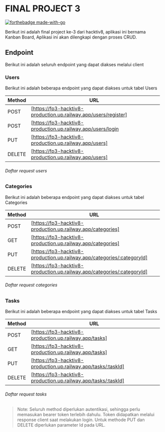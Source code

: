 # FINAL PROJECT 3

[![forthebadge made-with-go](http://ForTheBadge.com/images/badges/made-with-go.svg)](https://go.dev/)


Berikut ini adalah final project ke-3 dari hacktiv8, aplikasi ini bernama Kanban Board, Aplikasi ini akan dilengkapi dengan proses CRUD.

## Endpoint
Berikut ini adalah seluruh endpoint yang dapat diakses melalui client

### Users
 
Berikut ini adalah beberapa endpoint yang dapat diakses untuk tabel Users
 
| Method | URL |
| ------ | ------ |
| POST | [https://fp3-hacktiv8-production.up.railway.app/users/register] |
| POST | [https://fp3-hacktiv8-production.up.railway.app/users/login |
| PUT | [https://fp3-hacktiv8-production.up.railway.app/users] |
| DELETE | [https://fp3-hacktiv8-production.up.railway.app/users] |

###### Daftar request users

### Categories
Berikut ini adalah beberapa endpoint yang dapat diakses untuk tabel Categories

| Method | URL |
| ------ | ------ |
| POST | [https://fp3-hacktiv8-production.up.railway.app/categories] |
| GET | [https://fp3-hacktiv8-production.up.railway.app/categories] |
| PUT | [https://fp3-hacktiv8-production.up.railway.app/categories/:categoryId] |
| DELETE | [https://fp3-hacktiv8-production.up.railway.app/categories/:categoryId] |

###### Daftar request categories

### Tasks
Berikut ini adalah beberapa endpoint yang dapat diakses untuk tabel Tasks

| Method | URL |
| ------ | ------ |
| POST | [https://fp3-hacktiv8-production.up.railway.app/tasks] |
| GET | [https://fp3-hacktiv8-production.up.railway.app/tasks] |
| PUT | [https://fp3-hacktiv8-production.up.railway.app/tasks/:taskId] |
| DELETE | [https://fp3-hacktiv8-production.up.railway.app/tasks/:taskId] |

###### Daftar request tasks

> Note: Seluruh method diperlukan autentikasi, sehingga perlu memasukan bearer token terlebih dahulu. Token didapatkan melalui response client saat melakukan login. Untuk methode PUT dan DELETE diperlukan parameter Id pada URL.
